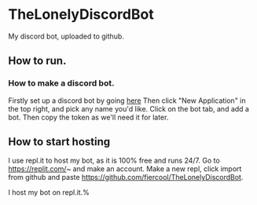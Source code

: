 # TheLonelyDiscordBot
My discord bot, uploaded to github. 

## How to run. 
### How to make a discord bot. 
Firstly set up a discord bot by going [here](https://discord.com/developers/applications)
Then click "New Application" in the top right, and pick any name you'd like. 
Click on the bot tab, and add a bot. 
Then copy the token as we'll need it for later.

## How to start hosting
I use repl.it to host my bot, as it is 100% free and runs 24/7. Go to https://replit.com/~ and make an account. Make a new repl, click import from github and paste https://github.com/fiercool/TheLonelyDiscordBot.

I host my bot on repl.it.%
